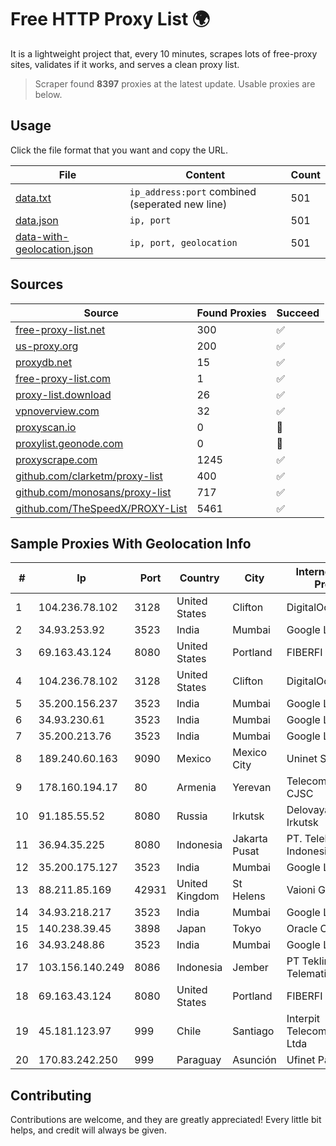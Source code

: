 
# Free HTTP Proxy List 🌍

It is a lightweight project that, every 10 minutes, scrapes lots of free-proxy sites, validates if it works, and serves a clean proxy list.


> Scraper found **8397** proxies at the latest update. Usable proxies are below.

## Usage

Click the file format that you want and copy the URL.


|File|Content|Count|
|----|-------|-----|
|[data.txt](https://raw.githubusercontent.com/themiralay/Proxy-List-World/master/data.txt)|`ip_address:port` combined (seperated new line)|501|
|[data.json](https://raw.githubusercontent.com/themiralay/Proxy-List-World/master/data.json)|`ip, port`|501|
|[data-with-geolocation.json](https://raw.githubusercontent.com/themiralay/Proxy-List-World/master/data-with-geolocation.json)|`ip, port, geolocation`|501|

## Sources

|Source|Found Proxies|Succeed|
|------|-------------|-------|
|[free-proxy-list.net](https://free-proxy-list.net)|300|✅|
|[us-proxy.org](https://www.us-proxy.org)|200|✅|
|[proxydb.net](http://proxydb.net)|15|✅|
|[free-proxy-list.com](https://free-proxy-list.com/?page=&port=&type%5B%5D=http&type%5B%5D=https&up_time=0&search=Search)|1|✅|
|[proxy-list.download](https://www.proxy-list.download/HTTP)|26|✅|
|[vpnoverview.com](https://vpnoverview.com/privacy/anonymous-browsing/free-proxy-servers)|32|✅|
|[proxyscan.io](https://www.proxyscan.io)|0|🚫|
|[proxylist.geonode.com](https://proxylist.geonode.com/api/proxy-list?limit=300&page=1&sort_by=lastChecked&sort_type=desc&protocols=http,https)|0|🚫|
|[proxyscrape.com](https://api.proxyscrape.com/v2/?request=displayproxies&protocol=http&timeout=10000&country=all&ssl=all&anonymity=all)|1245|✅|
|[github.com/clarketm/proxy-list](https://raw.githubusercontent.com/clarketm/proxy-list/master/proxy-list-raw.txt)|400|✅|
|[github.com/monosans/proxy-list](https://raw.githubusercontent.com/monosans/proxy-list/main/proxies/http.txt)|717|✅|
|[github.com/TheSpeedX/PROXY-List](https://raw.githubusercontent.com/TheSpeedX/PROXY-List/master/http.txt)|5461|✅|


## Sample Proxies With Geolocation Info

|#|Ip|Port|Country|City|Internet Service Provider|
|-|--|----|-------|----|-------------------------|
|1|104.236.78.102|3128|United States|Clifton|DigitalOcean, LLC|
|2|34.93.253.92|3523|India|Mumbai|Google LLC|
|3|69.163.43.124|8080|United States|Portland|FIBERFI|
|4|104.236.78.102|3128|United States|Clifton|DigitalOcean, LLC|
|5|35.200.156.237|3523|India|Mumbai|Google LLC|
|6|34.93.230.61|3523|India|Mumbai|Google LLC|
|7|35.200.213.76|3523|India|Mumbai|Google LLC|
|8|189.240.60.163|9090|Mexico|Mexico City|Uninet S.A. de C.V.|
|9|178.160.194.17|80|Armenia|Yerevan|Telecom Armenia CJSC|
|10|91.185.55.52|8080|Russia|Irkutsk|Delovaya Set' - Irkutsk|
|11|36.94.35.225|8080|Indonesia|Jakarta Pusat|PT. Telekomunikasi Indonesia|
|12|35.200.175.127|3523|India|Mumbai|Google LLC|
|13|88.211.85.169|42931|United Kingdom|St Helens|Vaioni Group Ltd|
|14|34.93.218.217|3523|India|Mumbai|Google LLC|
|15|140.238.39.45|3898|Japan|Tokyo|Oracle Corporation|
|16|34.93.248.86|3523|India|Mumbai|Google LLC|
|17|103.156.140.249|8086|Indonesia|Jember|PT Tekling Media Telematika|
|18|69.163.43.124|8080|United States|Portland|FIBERFI|
|19|45.181.123.97|999|Chile|Santiago|Interpit Telecomunicaciones Ltda|
|20|170.83.242.250|999|Paraguay|Asunción|Ufinet Panama S.A.|



## Contributing

Contributions are welcome, and they are greatly appreciated! Every
little bit helps, and credit will always be given.


